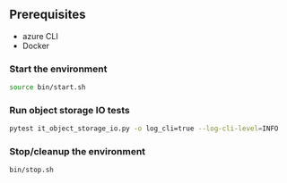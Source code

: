 ## Prerequisites
* azure CLI
* Docker

### Start the environment
```bash
source bin/start.sh
```

### Run object storage IO tests
```bash
pytest it_object_storage_io.py -o log_cli=true --log-cli-level=INFO
```

### Stop/cleanup the environment
```bash
bin/stop.sh
```